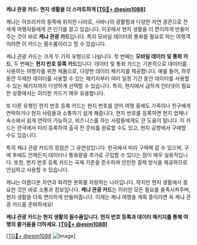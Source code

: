 **케냐 관광 카드: 현지 생활을 더 스마트하게 [[TG💪+ @esim1088](https://t.me/s/esim1088)]**

케냐는 아프리카의 동쪽에 위치한 나라로, 사바나의 광활함과 다양한 자연 경관으로 전 세계 여행자들에게 큰 인기를 끌고 있습니다. 이곳에서 현지 생활을 더 편리하게 만들어주는 것이 바로 **케냐 관광 카드**입니다. 특히 모바일 데이터와 통화를 필요로 하는 여행객이라면 이 카드는 필수품이라고 할 수 있습니다.

케냐 관광 카드는 크게 두 가지 유형으로 나뉩니다. 첫 번째는 **모바일 데이터 및 통화 카드**, 두 번째는 **현지 번호 등록 카드**입니다. 데이터 및 통화 카드는 기본적으로 데이터를 사용하는 여행자를 위한 제품으로, 다양한 데이터 패키지를 제공합니다. 예를 들어, 하루 동안 무제한 데이터를 사용할 수 있는 패키지부터 여러 일정 기간 동안 데이터를 사용할 수 있는 패키지까지 다양하게 선택할 수 있습니다. 특히, 현지에서 급하게 인터넷이 필요한 상황에서는 이러한 카드가 매우 유용합니다.

또 다른 유형인 현지 번호 등록 카드는 현지 번호를 얻어 여행 중에도 가족이나 친구에게 연락하거나 현지 사람들과 소통하기 쉽게 해줍니다. 현지 번호를 등록하면 현지 업체나 숙소에서 쉽게 연락이 가능하고, 비즈니스를 하는 사람들에게도 큰 도움이 됩니다. 이 카드는 한국에서 미리 등록하여 출국 전 준비를 완료할 수도 있고, 현지 공항에서 구매할 수도 있습니다.

특히 케냐 관광 카드의 장점은 그 유연성입니다. 한국에서 미리 구매해 갈 수 있으며, 구매 후에도 언제든지 데이터나 통화량을 추가로 구입할 수 있다는 점이 매우 실용적입니다. 또한, 현지 번호 등록 카드는 국제 기준을 준수하며 안전한 결제 방식을 제공하므로 안심하고 사용할 수 있습니다.

케냐는 아름다운 자연과 화려한 문화를 자랑하는 나라입니다. 하지만 현지 생활에서 중요한 것은 바로 소통과 정보입니다. **케냐 관광 카드**는 이러한 모든 필요를 충족시켜주며, 현지 생활을 더욱 편리하게 만들어줍니다. 이제는 케냐 여행을 계획 중이라면 꼭 케냐 관광 카드를 준비하세요! 

**케냐 관광 카드는 현지 생활의 필수품입니다. 현지 번호 등록과 데이터 패키지를 통해 여행의 즐거움을 더하세요. [[TG💪+ @esim1088](https://t.me/s/esim1088)]**

[[TG💪+ @esim1088](https://t.me/s/esim1088) ![Image](https://i.postimg.cc/Y0z9fWf4/image.png)]